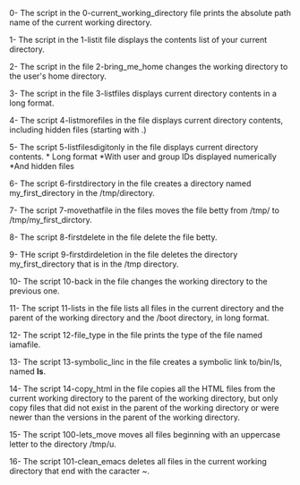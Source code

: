 0- The script in the 0-current_working_directory file prints the absolute path name of the current working directory.

1- The script in the 1-listit file displays the contents list of your current directory.

2- The script in the file 2-bring_me_home changes the working directory to the user's home directory.

3- The script in the file 3-listfiles displays current directory contents in a long format.

4- The script 4-listmorefiles in the file displays current directory contents, including hidden files (starting with .)

5- The script 5-listfilesdigitonly in the file displays current directory contents.
	* Long format
	*With user and group IDs displayed numerically
	*And hidden files

6- The script 6-firstdirectory in the file creates a directory named my_first_directory in the /tmp/directory.

7- The script 7-movethatfile in the files moves the file betty from /tmp/ to /tmp/my_first_dirctory.

8- The script 8-firstdelete in the file delete the file betty.

9- THe script 9-firstdirdeletion in the file deletes the directory my_first_directory that is in the /tmp directory.

10- The script 10-back in the file changes the working directory to the previous one.

11- The script 11-lists in the file lists all files in the current directory and the parent of the working directory and the /boot directory, in long format.

12- The script 12-file_type in the file prints the type of the file named iamafile.

13- The script 13-symbolic_linc in the file creates a symbolic link to/bin/ls, named __ls__.

14- The script 14-copy_html in the file copies all the HTML files from the current working directory to the parent of the working directory, but only copy files that did not exist in the parent of the working directory or were newer than the versions in the parent of the working directory.

15- The script 100-lets_move moves all files beginning with an uppercase letter to the directory /tmp/u.

16- The script 101-clean_emacs deletes all files in the current working directory that end with the caracter ~. 
